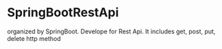 # SpringBootRestApi
organized by SpringBoot. Develope for Rest Api. It includes get, post, put, delete http method
